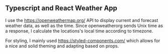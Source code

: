 ## Typescript and React Weather App

I use the https://openweathermap.org/ API to display current and forecast weather data, as well as the time. Since openweatherorg sends Unix time as a response, I calculate the locations's local time according to timezone. 

For styling, I mainly used https://styled-components.com/ which allows for a nice and solid theming and adapting based on props. 
